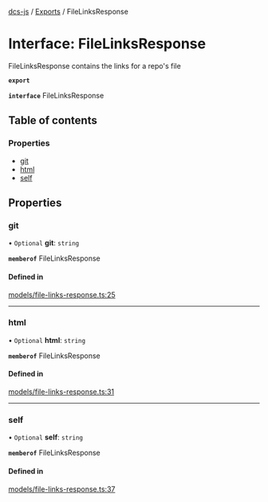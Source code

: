 [dcs-js](../README.md) / [Exports](../modules.md) / FileLinksResponse

# Interface: FileLinksResponse

FileLinksResponse contains the links for a repo's file

**`export`**

**`interface`** FileLinksResponse

## Table of contents

### Properties

- [git](FileLinksResponse.md#git)
- [html](FileLinksResponse.md#html)
- [self](FileLinksResponse.md#self)

## Properties

### <a id="git" name="git"></a> git

• `Optional` **git**: `string`

**`memberof`** FileLinksResponse

#### Defined in

[models/file-links-response.ts:25](https://github.com/unfoldingWord/dcs-js/blob/c677a54/models/file-links-response.ts#L25)

___

### <a id="html" name="html"></a> html

• `Optional` **html**: `string`

**`memberof`** FileLinksResponse

#### Defined in

[models/file-links-response.ts:31](https://github.com/unfoldingWord/dcs-js/blob/c677a54/models/file-links-response.ts#L31)

___

### <a id="self" name="self"></a> self

• `Optional` **self**: `string`

**`memberof`** FileLinksResponse

#### Defined in

[models/file-links-response.ts:37](https://github.com/unfoldingWord/dcs-js/blob/c677a54/models/file-links-response.ts#L37)
